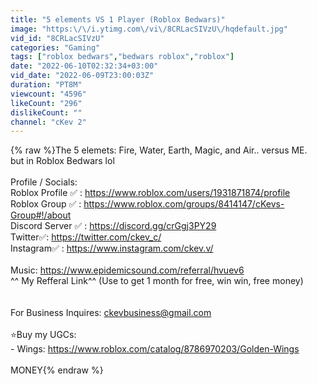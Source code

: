 ```yaml
---
title: "5 elements VS 1 Player (Roblox Bedwars)"
image: "https:\/\/i.ytimg.com\/vi\/8CRLacSIVzU\/hqdefault.jpg"
vid_id: "8CRLacSIVzU"
categories: "Gaming"
tags: ["roblox bedwars","bedwars roblox","roblox"]
date: "2022-06-10T02:32:34+03:00"
vid_date: "2022-06-09T23:00:03Z"
duration: "PT8M"
viewcount: "4596"
likeCount: "296"
dislikeCount: ""
channel: "cKev 2"
---
```

{% raw %}The 5 elemets: Fire, Water, Earth, Magic, and Air.. versus ME.<br />but in Roblox Bedwars lol<br /><br />Profile / Socials:<br />Roblox Profile ✅ : <a rel="nofollow" target="blank" href="https://www.roblox.com/users/1931871874/profile">https://www.roblox.com/users/1931871874/profile</a><br />Roblox Group ✅ : <a rel="nofollow" target="blank" href="https://www.roblox.com/groups/8414147/cKevs-Group#!/about">https://www.roblox.com/groups/8414147/cKevs-Group#!/about</a><br />Discord Server ✅ : <a rel="nofollow" target="blank" href="https://discord.gg/crGgj3PY29">https://discord.gg/crGgj3PY29</a><br />Twitter✅: <a rel="nofollow" target="blank" href="https://twitter.com/ckev_c/">https://twitter.com/ckev_c/</a><br />Instagram✅ : <a rel="nofollow" target="blank" href="https://www.instagram.com/ckev.v/">https://www.instagram.com/ckev.v/</a><br /><br />Music: <a rel="nofollow" target="blank" href="https://www.epidemicsound.com/referral/hvuev6">https://www.epidemicsound.com/referral/hvuev6</a><br />^^ My Refferal Link^^ (Use to get 1 month for free, win win, free money)<br /><br /><br />For Business Inquires: ckevbusiness@gmail.com<br /><br />⭐Buy my UGCs:<br />- Wings: <a rel="nofollow" target="blank" href="https://www.roblox.com/catalog/8786970203/Golden-Wings">https://www.roblox.com/catalog/8786970203/Golden-Wings</a><br /><br />MONEY{% endraw %}
